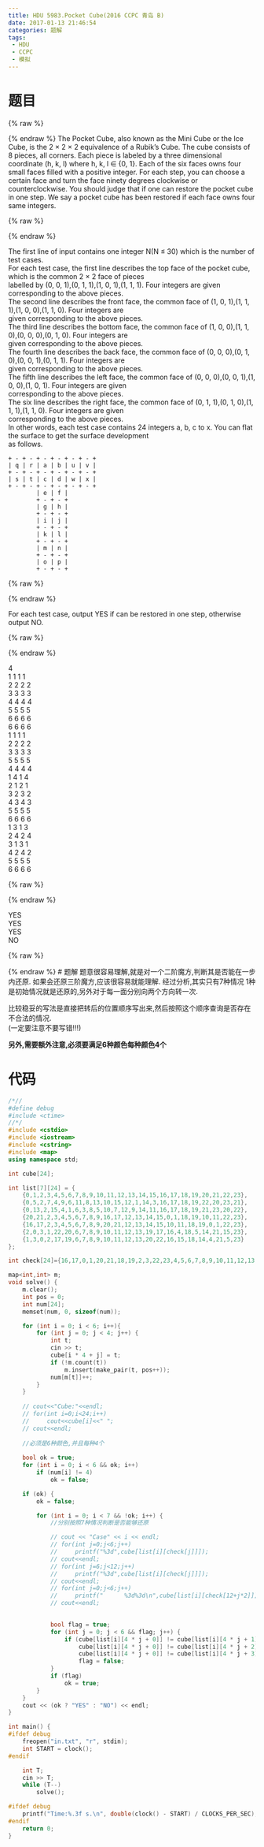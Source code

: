```yaml
---
title: HDU 5983.Pocket Cube(2016 CCPC 青岛 B)
date: 2017-01-13 21:46:54
categories: 题解
tags:
 - HDU
 - CCPC
 - 模拟
---
```


# 题目
{% raw %}
<div>
    <div class="oj">   
        <div class="part" title="Description">
{% endraw %}
The Pocket Cube, also known as the Mini Cube or the Ice Cube, is the 2 × 2 × 2 equivalence of a Rubik’s Cube.  
The cube consists of 8 pieces, all corners.  
Each piece is labeled by a three dimensional coordinate (h, k, l) where h, k, l ∈ {0, 1}. Each of the six faces owns four small faces filled with a positive integer.  
For each step, you can choose a certain face and turn the face ninety degrees clockwise or counterclockwise.  
You should judge that if one can restore the pocket cube in one step. We say a pocket cube has been restored if each face owns four same integers.  
   
  
  

{% raw %}
        </div>
        <div class="part" title="Input">
{% endraw %}
              
The first line of input contains one integer N(N ≤ 30) which is the number of test cases.  
For each test case, the first line describes the top face of the pocket cube, which is the common 2 × 2 face of pieces  
labelled by (0, 0, 1),(0, 1, 1),(1, 0, 1),(1, 1, 1). Four integers are given corresponding to the above pieces.  
The second line describes the front face, the common face of (1, 0, 1),(1, 1, 1),(1, 0, 0),(1, 1, 0). Four integers are  
given corresponding to the above pieces.  
The third line describes the bottom face, the common face of (1, 0, 0),(1, 1, 0),(0, 0, 0),(0, 1, 0). Four integers are  
given corresponding to the above pieces.  
The fourth line describes the back face, the common face of (0, 0, 0),(0, 1, 0),(0, 0, 1),(0, 1, 1). Four integers are  
given corresponding to the above pieces.  
The fifth line describes the left face, the common face of (0, 0, 0),(0, 0, 1),(1, 0, 0),(1, 0, 1). Four integers are given  
corresponding to the above pieces.  
The six line describes the right face, the common face of (0, 1, 1),(0, 1, 0),(1, 1, 1),(1, 1, 0). Four integers are given  
corresponding to the above pieces.  
In other words, each test case contains 24 integers a, b, c to x. You can flat the surface to get the surface development  
as follows.  


    + - + - + - + - + - + - +  
    | q | r | a | b | u | v |  
    + - + - + - + - + - + - +  
    | s | t | c | d | w | x |  
    + - + - + - + - + - + - +  
            | e | f |  
            + - + - +  
            | g | h |  
            + - + - +  
            | i | j |  
            + - + - +  
            | k | l |  
            + - + - +  
            | m | n |  
            + - + - +  
            | o | p |  
            + - + - +  

  

{% raw %}
        </div>
        <div class="part" title="Output">
{% endraw %}
              
For each test case, output YES if can be restored in one step, otherwise output NO.  
   
  
  

{% raw %}
        </div>
        <div class="samp">
            <div class="clear"></div>
            <div class="input part" title="Sample Input">
{% endraw %}
                  
4  
1 1 1 1  
2 2 2 2  
3 3 3 3  
4 4 4 4  
5 5 5 5  
6 6 6 6  
6 6 6 6  
1 1 1 1  
2 2 2 2  
3 3 3 3  
5 5 5 5  
4 4 4 4  
1 4 1 4  
2 1 2 1  
3 2 3 2  
4 3 4 3  
5 5 5 5  
6 6 6 6  
1 3 1 3  
2 4 2 4  
3 1 3 1  
4 2 4 2  
5 5 5 5  
6 6 6 6  
   
  
  

{% raw %}
            </div>
            <div class="output part" title="Sample Output">
{% endraw %}
                  
YES  
YES  
YES  
NO  
  

{% raw %}
            </div>
            <div class="clear"></div>
        </div>
    </div>
</div>
{% endraw %}
<!--more-->
# 题解
题意很容易理解,就是对一个二阶魔方,判断其是否能在一步内还原.  
如果会还原三阶魔方,应该很容易就能理解.  
经过分析,其实只有7种情况  
1种是初始情况就是还原的,另外对于每一面分别向两个方向转一次.  

比较稳妥的写法是直接把转后的位置顺序写出来,然后按照这个顺序查询是否存在不合法的情况.  
(一定要注意不要写错!!!)

**另外,需要额外注意,必须要满足6种颜色每种颜色4个**  



# 代码
```cpp Pocket Cube https://github.com/OhYee/ACM.github.io/blob/master/HDU/5983.Pocket%20Cube.cpp 代码备份
/*//
#define debug
#include <ctime>
//*/
#include <cstdio>
#include <iostream>
#include <cstring>
#include <map>
using namespace std;

int cube[24];

int list[7][24] = {
    {0,1,2,3,4,5,6,7,8,9,10,11,12,13,14,15,16,17,18,19,20,21,22,23},
    {0,5,2,7,4,9,6,11,8,13,10,15,12,1,14,3,16,17,18,19,22,20,23,21},
    {0,13,2,15,4,1,6,3,8,5,10,7,12,9,14,11,16,17,18,19,21,23,20,22},
    {20,21,2,3,4,5,6,7,8,9,16,17,12,13,14,15,0,1,18,19,10,11,22,23},
    {16,17,2,3,4,5,6,7,8,9,20,21,12,13,14,15,10,11,18,19,0,1,22,23},
    {2,0,3,1,22,20,6,7,8,9,10,11,12,13,19,17,16,4,18,5,14,21,15,23},
    {1,3,0,2,17,19,6,7,8,9,10,11,12,13,20,22,16,15,18,14,4,21,5,23}
};

int check[24]={16,17,0,1,20,21,18,19,2,3,22,23,4,5,6,7,8,9,10,11,12,13,14,15};

map<int,int> m;
void solve() {
    m.clear();
    int pos = 0;
    int num[24];
    memset(num, 0, sizeof(num));

    for (int i = 0; i < 6; i++){
        for (int j = 0; j < 4; j++) {
            int t;
            cin >> t;
            cube[i * 4 + j] = t;
            if (!m.count(t))
                m.insert(make_pair(t, pos++));
            num[m[t]]++;
        }
    }
    
    // cout<<"Cube:"<<endl;
    // for(int i=0;i<24;i++)
    //     cout<<cube[i]<<" ";
    // cout<<endl;
    
    //必须是6种颜色,并且每种4个
    
    bool ok = true;
    for (int i = 0; i < 6 && ok; i++)
        if (num[i] != 4)
            ok = false;

    if (ok) {
        ok = false;

        for (int i = 0; i < 7 && !ok; i++) {
            //分别按照7种情况判断是否能够还原

            // cout << "Case" << i << endl;
            // for(int j=0;j<6;j++)
            //     printf("%3d",cube[list[i][check[j]]]);
            // cout<<endl;
            // for(int j=6;j<12;j++)
            //     printf("%3d",cube[list[i][check[j]]]);
            // cout<<endl;
            // for(int j=0;j<6;j++)
            //     printf("      %3d%3d\n",cube[list[i][check[12+j*2]]],cube[list[i][check[12+j*2+1]]]);
            // cout<<endl;
            

            bool flag = true;
            for (int j = 0; j < 6 && flag; j++) {
                if (cube[list[i][4 * j + 0]] != cube[list[i][4 * j + 1]] ||
                    cube[list[i][4 * j + 0]] != cube[list[i][4 * j + 2]] ||
                    cube[list[i][4 * j + 0]] != cube[list[i][4 * j + 3]])
                    flag = false;
            }
            if (flag)
                ok = true;
        }
    }
    cout << (ok ? "YES" : "NO") << endl;
}

int main() {
#ifdef debug
    freopen("in.txt", "r", stdin);
    int START = clock();
#endif

    int T;
    cin >> T;
    while (T--)
        solve();

#ifdef debug
    printf("Time:%.3f s.\n", double(clock() - START) / CLOCKS_PER_SEC);
#endif
    return 0;
}
```
